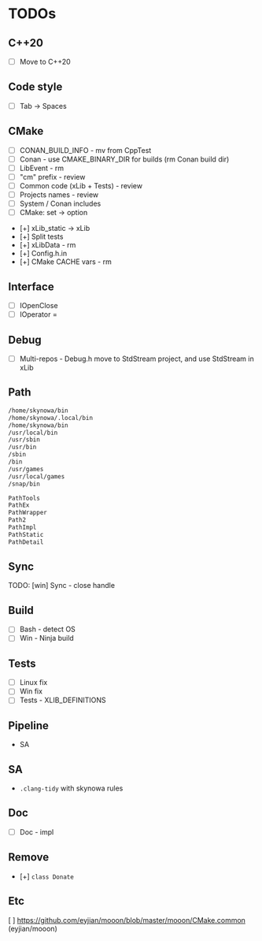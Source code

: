# TODOs

## C++20

- [ ] Move to C++20

## Code style

- [ ] Tab -> Spaces

## CMake

- [ ] CONAN_BUILD_INFO - mv from CppTest
- [ ] Conan - use CMAKE_BINARY_DIR for builds (rm Conan build dir)
- [ ] LibEvent - rm
- [ ] "cm" prefix - review
- [ ] Common code (xLib + Tests) - review
- [ ] Projects names - review
- [ ] System / Conan includes
- [ ] CMake: set -> option

- [+] xLib_static -> xLib
- [+] Split tests
- [+] xLibData - rm
- [+] Config.h.in
- [+] CMake CACHE vars - rm

## Interface

- [ ] IOpenClose
- [ ] IOperator =

## Debug

- [ ] Multi-repos - Debug.h move to StdStream project, and use StdStream in xLib

## Path

```bash
/home/skynowa/bin
/home/skynowa/.local/bin
/home/skynowa/bin
/usr/local/bin
/usr/sbin
/usr/bin
/sbin
/bin
/usr/games
/usr/local/games
/snap/bin
```

```bash
PathTools
PathEx
PathWrapper
Path2
PathImpl
PathStatic
PathDetail
```

## Sync

TODO: [win] Sync - close handle

## Build

- [ ] Bash - detect OS
- [ ] Win - Ninja build

## Tests

- [ ] Linux fix
- [ ] Win fix
- [ ] Tests - XLIB_DEFINITIONS

## Pipeline

- SA

## SA

- `.clang-tidy` with skynowa rules

## Doc

- [ ] Doc - impl

## Remove

- [+] `class Donate`

## Etc

[ ] https://github.com/eyjian/mooon/blob/master/mooon/CMake.common (eyjian/mooon)
